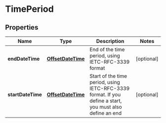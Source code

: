 # TimePeriod

## Properties
Name | Type | Description | Notes
------------ | ------------- | ------------- | -------------
**endDateTime** | [**OffsetDateTime**](OffsetDateTime.md) | End of the time period, using IETC-RFC-3339 format |  [optional]
**startDateTime** | [**OffsetDateTime**](OffsetDateTime.md) | Start of the time period, using IETC-RFC-3339 format. If you define a start, you must also define an end |  [optional]
